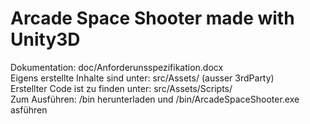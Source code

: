 # Arcade Space Shooter made with Unity3D

Dokumentation: doc/Anforderunsspezifikation.docx  
Eigens erstellte Inhalte sind unter: src/Assets/ (ausser 3rdParty)  
Erstellter Code ist zu finden unter: src/Assets/Scripts/  
Zum Ausführen: /bin herunterladen und /bin/ArcadeSpaceShooter.exe asführen
